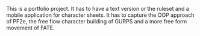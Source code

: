 This is a portfolio project.
It has to have a text version or the ruleset and a mobile application for character sheets.
It has to capture the  OOP approach of PF2e, the free flow character building of GURPS and a more free form movement of FATE.

